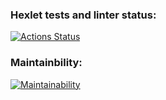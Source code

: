 ### Hexlet tests and linter status:
[![Actions Status](https://github.com/aleksey19988/php-project-lvl1/workflows/hexlet-check/badge.svg)](https://github.com/aleksey19988/php-project-lvl1/actions)
### Maintainbility:
[![Maintainability](https://api.codeclimate.com/v1/badges/a99a88d28ad37a79dbf6/maintainability)](https://codeclimate.com/github/codeclimate/codeclimate/maintainability)

